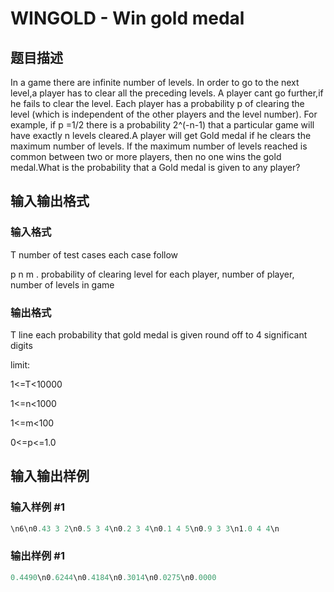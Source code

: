 # WINGOLD - Win gold medal 

## 题目描述

In a game there are infinite number of levels. In order to go to the next level,a player has to clear all the preceding levels. A player cant go further,if he fails to clear the level. Each player has a probability p of clearing the level (which is independent of the other players and the level number). For example, if p =1/2 there is a probability 2^(-n-1) that a particular game will have exactly n levels cleared.A player will get Gold medal if he clears the maximum number of levels. If the maximum number of levels reached is common between two or more players, then no one wins the gold medal.What is the probability that a Gold medal is given to any player?

## 输入输出格式

### 输入格式

T number of test cases each case follow

p n m . probability of clearing level for each player, number of player, number of levels in game

### 输出格式

T line each probability that gold medal is given round off to 4 significant digits

limit:

1<=T<10000

1<=n<1000

1<=m<100

0<=p<=1.0

## 输入输出样例

### 输入样例 #1

```cpp
\n6\n0.43 3 2\n0.5 3 4\n0.2 3 4\n0.1 4 5\n0.9 3 3\n1.0 4 4\n
```


### 输出样例 #1

```cpp
0.4490\n0.6244\n0.4184\n0.3014\n0.0275\n0.0000
```


